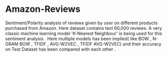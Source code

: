 # Amazon-Reviews
Sentiment/Polarity analysis of reviews given by user on different products purchased from Amazon. 
Here dataset contains text 60,000 reviews. 
A very classic machine learning model 'K-Nearest Neighbour' is being used for this sentiment analysis .
Here multiple models has been implied( like BOW , N-GRAM BOW , TFIDF , AVG-W2VEC , TFIDF AVG-W2VEC) and their accuracy on Test Dataset has been compared with each other .
